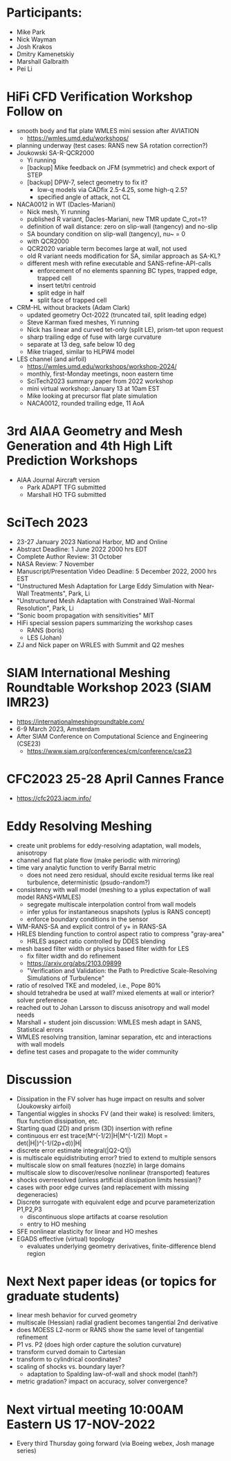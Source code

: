 
# Participants:
- Mike Park
- Nick Wayman
- Josh Krakos
- Dmitry Kamenetskiy
- Marshall Galbraith
- Pei Li

# HiFi CFD Verification Workshop Follow on
  - smooth body and flat plate WMLES mini session after AVIATION
    - https://wmles.umd.edu/workshops/
  - planning underway (test cases: RANS new SA rotation correction?)
  - Joukowski SA-R-QCR2000
    - Yi running
    - [backup] Mike feedback on JFM (symmetric) and check export of STEP
    - [backup] DPW-7, select geometry to fix it?
      - low-q models via CADfix 2.5-4.25, some high-q 2.5?
      - specified angle of attack, not CL
  - NACA0012 in WT (Dacles-Mariani)
    - Nick mesh, Yi running
    - published R variant, Dacles-Mariani, new TMR update C_rot=1?
    - definition of wall distance: zero on slip-wall (tangency) and no-slip
    - SA boundary condition on slip-wall (tangency), nu~ = 0
    - with QCR2000
    - QCR2020 variable term becomes large at wall, not used
    - old R variant needs modification for SA, similar approach as SA-KL?
    - different mesh with refine executable and SANS-refine-API-calls
      - enforcement of no elements spanning BC types, trapped edge, trapped cell
      - insert tet/tri centroid
      - split edge in half
      - split face of trapped cell
  - CRM-HL without brackets (Adam Clark)
    - updated geometry Oct-2022 (truncated tail, split leading edge)
    - Steve Karman fixed meshes, Yi running
    - Nick has linear and curved tet-only (split LE), prism-tet upon request
    - sharp trailing edge of fuse with large curvature
    - separate at 13 deg, safe below 10 deg
    - Mike triaged, similar to HLPW4 model
  - LES channel (and airfoil)
    - https://wmles.umd.edu/workshops/workshop-2024/
    - monthly, first-Monday meetings, noon eastern time
    - SciTech2023 summary paper from 2022 workshop
    - mini virtual workshop: January 13 at 10am EST
    - Mike looking at precursor flat plate simulation
    - NACA0012, rounded trailing edge, 11 AoA

# 3rd AIAA Geometry and Mesh Generation and 4th High Lift Prediction Workshops
  - AIAA Journal Aircraft version
    - Park ADAPT TFG submitted
    - Marshall HO TFG submitted

# SciTech 2023
 - 23-27 January 2023 National Harbor, MD and Online
 - Abstract Deadline: 1 June 2022 2000 hrs EDT
 - Complete Author Review: 31 October
 - NASA Review: 7 November
 - Manuscript/Presentation Video Deadline: 5 December 2022, 2000 hrs EST
 - "Unstructured Mesh Adaptation for Large Eddy Simulation with Near-Wall Treatments", Park, Li
 - "Unstructured Mesh Adaptation with Constrained Wall-Normal Resolution", Park, Li
 - "Sonic boom propagation with sensitivities" MIT
 - HiFi special session papers summarizing the workshop cases
   - RANS (boris)
   - LES (Johan)
 - ZJ and Nick paper on WRLES with Summit and Q2 meshes

# SIAM International Meshing Roundtable Workshop 2023 (SIAM IMR23)
 - https://internationalmeshingroundtable.com/
 - 6-9 March 2023, Amsterdam
 - After SIAM Conference on Computational Science and Engineering (CSE23)
   - https://www.siam.org/conferences/cm/conference/cse23 

# CFC2023 25-28 April Cannes France
  - https://cfc2023.iacm.info/

# Eddy Resolving Meshing
- create unit problems for eddy-resolving adaptation, wall models, anisotropy
 - channel and flat plate flow (make periodic with mirroring)
- time vary analytic function to verify Barral metric
  - does not need zero residual, should excite residual terms like real turbulence, deterministic (psudo-random?)
- consistency with wall model (meshing to a yplus expectation of wall model RANS+WMLES)
  - segregate multiscale interpolation control from wall models
  - infer yplus for instantaneous snapshots (yplus is RANS concept)
  - enforce boundary conditions in the sensor
- WM-RANS-SA and explicit control of y+ in RANS-SA
- HRLES blending function to control aspect ratio to compress "gray-area"
  - HRLES aspect ratio controlled by DDES blending
- mesh based filter width or physics based filter width for LES
  - fix filter width and do refinement
  - https://arxiv.org/abs/2103.09899 
  - "Verification and Validation: the Path to Predictive Scale-Resolving Simulations of Turbulence"
- ratio of resolved TKE and modeled, i.e., Pope 80%
- should tetrahedra be used at wall? mixed elements at wall or interior? solver preference
- reached out to Johan Larsson to discuss anisotropy and wall model needs
- Marshall + student join discussion: WMLES mesh adapt in SANS, Statistical errors
- WMLES resolving transition, laminar separation, etc and interactions with wall models
- define test cases and propagate to the wider community

# Discussion
- Dissipation in the FV solver has huge impact on results and solver (Joukowsky airfoil)
- Tangential wiggles in shocks FV (and their wake) is resolved: limiters, flux function dissipation, etc.
- Starting quad (2D) and prism (3D) insertion with refine
- continuous err est trace(M^(-1/2)|H|M^(-1/2)) Mopt = det(|H|)^(-1/(2p+d))|H|
- discrete error estimate integral(|Q2-Q1|)
- is multiscale equidistributing error? tried to extend to multiple sensors
- multiscale slow on small features (nozzle) in large domains
- multiscale slow to discover/resolve nonlinear (transported) features
- shocks overresolved (unless artificial dissipation limits hessian)?
- cases with poor edge curves (and replacement with missing degeneracies)
- Discrete surrogate with equivalent edge and pcurve parameterization P1,P2,P3
  - discontinuous slope artifacts at coarse resolution
  - entry to HO meshing
- SFE nonlinear elasticity for linear and HO meshes
- EGADS effective (virtual) topology
  - evaluates underlying geometry derivatives, finite-difference blend region

# Next Next paper ideas (or topics for graduate students)
- linear mesh behavior for curved geometry
- multiscale (Hessian) radial gradient becomes tangential 2nd derivative
- does MOESS L2-norm or RANS show the same level of tangential refinement
- P1 vs. P2 (does high order capture the solution curvature)
- transform curved domain to Cartesian
- transform to cylindrical coordinates?
- scaling of shocks vs. boundary layer?
  - adaptation to Spalding law-of-wall and shock model (tanh?)
- metric gradation? impact on accuracy, solver convergence? 

# Next virtual meeting 10:00AM Eastern US 17-NOV-2022
- Every third Thursday going forward (via Boeing webex, Josh manage series)



